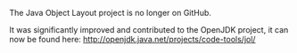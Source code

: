The Java Object Layout project is no longer on GitHub.

It was significantly improved and contributed to the OpenJDK project,
it can now be found here: http://openjdk.java.net/projects/code-tools/jol/




